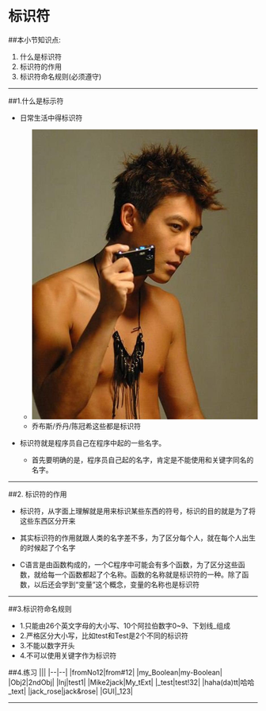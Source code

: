 # 标识符
##本小节知识点:
1. 什么是标识符
2. 标识符的作用
3. 标识符命名规则(必须遵守)

---

##1.什么是标示符
- 日常生活中得标识符
    + ![](./images/1199124786402_11d.jpg)
    + 乔布斯/乔丹/陈冠希这些都是标识符

- 标识符就是程序员自己在程序中起的一些名字。
    + 首先要明确的是，程序员自己起的名字，肯定是不能使用和关键字同名的名字。

---

##2. 标识符的作用
- 标识符，从字面上理解就是用来标识某些东西的符号，标识的目的就是为了将这些东西区分开来

- 其实标识符的作用就跟人类的名字差不多，为了区分每个人，就在每个人出生的时候起了个名字

- C语言是由函数构成的，一个C程序中可能会有多个函数，为了区分这些函数，就给每一个函数都起了个名称。函数的名称就是标识符的一种。除了函数，以后还会学到“变量”这个概念，变量的名称也是标识符

---

##3.标识符命名规则
- 1.只能由26个英文字母的大小写、10个阿拉伯数字0~9、下划线_组成
- 2.严格区分大小写，比如test和Test是2个不同的标识符
- 3.不能以数字开头
- 4.不可以使用关键字作为标识符

##4.练习
|||
|--|--|
|fromNo12|from#12|
|my_Boolean|my-Boolean|
|Obj2|2ndObj|
|lnj|test1|
|Mike2jack|My_tExt|
|_test|test!32|
|haha(da)tt|哈哈_text|
|jack_rose|jack&rose|
|GUI|_123|

---

